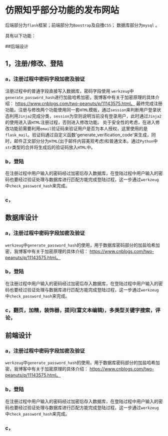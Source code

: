 # 仿照知乎部分功能的发布网站
后端部分为`flask`框架；前端部分为`Boostrap`及自撸`CSS`； 数据库部分为`mysql` 。


具有以下功能：

##后端设计
## 1，注册/修改、登陆
### a，注册过程中密码字段加密及验证
 注册过程中的普通字段直接写入数据库，密码字段使用 `werkzeug`中`generate_password_hash`进行加盐哈希加密，我博客中有关于加密原理的具体介绍： https://www.cnblogs.com/two-peanuts/p/11143575.html。 最终完成注册功能。注册与修改两个功能使用同一套`HTML`模板，通过`session`来判断用户登录状态利用`Jinja2`完成分类，`session`为空则说明当前没有登录用户，此时通过`Jinja2`的使用进入该`HTML`注册过程，否则进入修改功能。
 处于安全性的考虑，在进入修改功能前需要利用`email`验证码来验证用户是否为本人授权，这里使用的是 `flask_mail`。验证码通过自定义函数'generate_verification_code'来生成，同时，邮件正文部分分为`HTML`(出于邮件内容美观考虑)和普通文本。通过`Python`中`str`类型的合并将生成后的验证码放入`HTML`中。
### b，登陆
在注册过程中用户输入的密码经过加密后存入数据库，在登陆过程中用户输入的密码也要经过验证处理与数据库进行匹配方能完成登陆过程，这一步通过`werkzeug`中`check_password_hash`来完成。

### c，

## 数据库设计
### a，注册过程中密码字段加密及验证
  `werkzeug`中`generate_password_hash`的使用，用于数据库密码部分的加盐哈希加密，我博客中有关于加密原理的具体介绍： https://www.cnblogs.com/two-peanuts/p/11143575.html。
### b，登陆
在注册过程中用户输入的密码经过加密后存入数据库，在登陆过程中用户输入的密码也要经过验证处理与数据库进行匹配方能完成登陆过程，这一步通过`werkzeug`中`check_password_hash`来完成。
### c，翻页，加精，装饰器，提问(富文本编辑)，多类型关键字搜索，评论，

## 前端设计
### a，注册过程中密码字段加密及验证
  `werkzeug`中`generate_password_hash`的使用，用于数据库密码部分的加盐哈希加密，我博客中有关于加密原理的具体介绍： https://www.cnblogs.com/two-peanuts/p/11143575.html。
### b，登陆
在注册过程中用户输入的密码经过加密后存入数据库，在登陆过程中用户输入的密码也要经过验证处理与数据库进行匹配方能完成登陆过程，这一步通过`werkzeug`中`check_password_hash`来完成。
### c，

